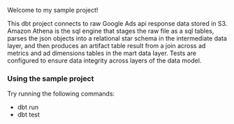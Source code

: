 Welcome to my sample project! 

This dbt project connects to raw Google Ads api response data stored in S3. Amazon Athena is the sql engine that stages the raw file as a sql tables, parses the json objects into a relational star schema in the intermediate data layer, and then produces an artifact table result from a join across ad metrics and ad dimensions tables in the mart data layer. Tests are configured to ensure data integrity across layers of the data model. 

### Using the sample project

Try running the following commands:
- dbt run
- dbt test




